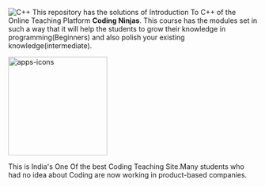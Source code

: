 ![C++](https://user-images.githubusercontent.com/59994163/99360607-e1b85b00-28d6-11eb-90d5-38efcab6477f.png)
This repository has the solutions of Introduction To C++ of the Online Teaching Platform <strong> Coding Ninjas</strong>.
This course has the modules set in such a way that it will help the students to grow their knowledge in programming(Beginners)
and also polish your existing knowledge(intermediate).</p>
    <img class="apps" src="images/apps-icons.png" alt="apps-icons" width="200px">
    <p>This is India's One Of the best Coding Teaching Site.Many students who had no idea about Coding are now
    working in product-based companies.</p>
  </body>
</html>
